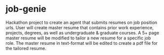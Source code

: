# job-genie
Hackathon project to create an agent that submits resumes on job position urls.
User will create master resume that contains prior work experience, projects, degrees, as well as undergraduate & graduate courses.
A 5+ page master resume will be modified to tailor a new resume for a specific job role.
The master resume in text-format will be edited to create a pdf file for the tailored resume.
